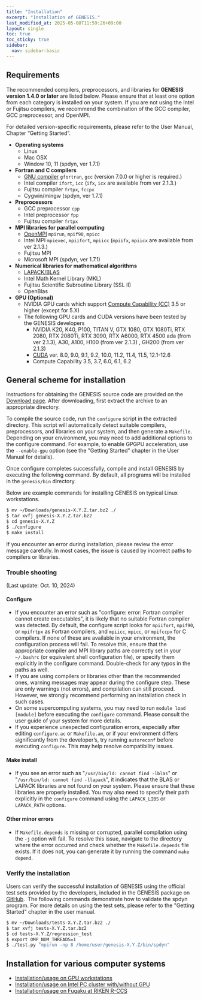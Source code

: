 ```yaml
---
title: "Installation"
excerpt: "Installation of GENESIS."
last_modified_at: 2025-05-08T11:59:26+09:00
layout: single
toc: true
toc_sticky: true
sidebar:
  nav: sidebar-basic
---
```


## Requirements

The recommended compilers, preprocessors, and libraries for **GENESIS version
1.4.0 or later** are listed below. Please ensure that at least one option from
each category is installed on your system. If you are not using the Intel or
Fujitsu compilers, we recommend the combination of the GCC compiler, GCC
preprocessor, and OpenMPI.

For detailed version-specific requirements, please refer to the User Manual,
Chapter “Getting Started”.

-   **Operating systems**
    -   Linux
    -   Mac OSX
    -   Window 10, 11 (spdyn, ver 1.7.1)
-   **Fortran and C compilers**
    -   [GNU compiler](https://gcc.gnu.org/) `gfortran`, `gcc` (version 7.0.0 or
        higher is required.)
    -   Intel compiler `ifort`, `icc` (`ifx`, `icx` are available from
        ver 2.1.3.)
    -   Fujitsu compiler `frtpx`, `fccpx`
    -   Cygwin/mingw (spdyn, ver 1.7.1)
-   **Preprocessors**
    -   GCC preprocessor `cpp`
    -   Intel preprocessor `fpp`
    -   Fujitsu compiler `frtpx`
-   **MPI libraries for parallel computing**
    -   [OpenMPI](https://www.open-mpi.org/) `mpirun`, `mpif90`, `mpicc`
    -   Intel MPI `mpiexec`, `mpiifort`, `mpiicc` (`mpiifx`, `mpiicx`
        are available from ver 2.1.3.)
    -   Fujitsu MPI
    -   Microsoft MPI (spdyn, ver 1.7.1)
-   **Numerical libraries for mathematical algorithms**
    -   [LAPACK/BLAS](http://www.netlib.org/lapack/)
    -   Intel Math Kernel Library (MKL)
    -   Fujitsu Scientific Subroutine Library (SSL II)
    -   OpenBlas
-   **GPU (Optional)**
    -   NVIDIA GPU cards which support [Compute Capability
        (CC)](https://developer.nvidia.com/cuda-gpus) 3.5 or higher (except for 5.X)
    -   The following GPU cards and CUDA versions have been tested by
        the GENESIS developers
        -   NVIDIA K20, K40, P100, TITAN V, GTX 1080, GTX 1080Ti, RTX
            2080, RTX 2080Ti, RTX 3090, RTX A6000, RTX 4500 ada (from
            ver 2.1.3), A30, A100, H100 (from ver 2.1.3) , GH200 (from
            ver 2.1.3)
        -   [CUDA](https://developer.nvidia.com/cuda-toolkit) ver. 8.0, 9.0, 9.1, 9.2, 10.0,
            11.2, 11.4, 11.5, 12.1-12.6
        -   Compute Capability 3.5, 3.7, 6.0, 6.1, 6.2

##  General scheme for installation

Instructions for obtaining the GENESIS source code are provided on the [Download page](/docs/download/).
After downloading, first extract the archive to an appropriate directory.

To compile the source code, run the `configure` script in the extracted directory. 
This script will automatically detect suitable compilers, preprocessors, and libraries on your system, and then generate a `Makefile`. 
Depending on your environment, you may need to add additional options to the configure command. 
For example, to enable GPGPU acceleration, use the `--enable-gpu` option (see the "Getting Started" chapter in the User Manual for details).

Once configure completes successfully, compile and install GENESIS by executing the following command. 
By default, all programs will be installed in the `genesis/bin` directory.

Below are example commands for installing GENESIS on typical Linux workstations.

```bash
$ mv ~/Downloads/genesis-X.Y.Z.tar.bz2 ./
$ tar xvfj genesis-X.Y.Z.tar.bz2
$ cd genesis-X.Y.Z
$ ./configure
$ make install
```

If you encounter an error during installation, please review the error message
carefully. In most cases, the issue is caused by incorrect paths to compilers or
libraries.


### Trouble shooting 

(Last update: Oct. 10, 2024)

#### Configure

- If you encounter an error such as "configure: error: Fortran compiler cannot create executables", it is likely that no suitable Fortran compiler was detected. By default, the configure script looks for `mpiifort`, `mpif90`, or `mpifrtpx` as Fortran compilers, and `mpiicc`, `mpicc`, or `mpifccpx` for C compilers. If none of these are available in your environment, the configuration process will fail. To resolve this, ensure that the appropriate compiler and MPI library paths are correctly set in your `~/.bashrc` (or equivalent shell configuration file), or specify them explicitly in the configure command. Double-check for any typos in the paths as well.
- If you are using compilers or libraries other than the recommended ones, warning messages may appear during the configure step. These are only warnings (not errors), and compilation can still proceed. However, we strongly recommend performing an installation check in such cases.
- On some supercomputing systems, you may need to run `module load [module]` before executing the `configure` command. Please consult the user guide of your system for more details.
- If you experience unexpected configuration errors, especially after editing `configure.ac` or `Makefile.am`, or if your environment differs significantly from the developer’s, try running `autoreconf` before executing `configure`. This may help resolve compatibility issues.


#### Make install

- If you see an error such as "`/usr/bin/ld: cannot find -lblas`" or "`/usr/bin/ld: cannot find -llapack`", it indicates that the BLAS or LAPACK libraries are not found on your system. Please ensure that these libraries are properly installed. You may also need to specify their path explicitly in the `configure` command using the `LAPACK_LIBS` or `LAPACK_PATH` options.

#### Other minor errors

- If `Makefile.depends` is missing or corrupted, parallel compilation using the `-j` option will fail.  To resolve this issue, navigate to the directory where the error occurred and check whether the `Makefile.depends` file exists. If it does not, you can generate it by running the command `make depend`.


###  Verify the installation


Users can verify the successful installation of GENESIS using the official test sets provided by the developers, included in the GENESIS package on [GitHub](https://github.com/genesis-release-r-ccs/genesis/tree/main/tests).  
The following commands demonstrate how to validate the spdyn program. For more details on using the test sets, please refer to the "Getting Started" chapter in the user manual.

```bash
$ mv ~/Downloads/tests-X.Y.Z.tar.bz2 ./
$ tar xvfj tests-X.Y.Z.tar.bz2
$ cd tests-X.Y.Z/regression_test
$ export OMP_NUM_THREADS=1
$ ./test.py "mpirun -np 8 /home/user/genesis-X.Y.Z/bin/spdyn"
```

##  Installation for various computer systems

-   [Installation/usage on GPU workstations](/docs/usage_on_gpu_workstations/)
-   [Installation/usage on Intel PC cluster with/without GPU](/docs/usage_on_gpu_workstations/)
-   [Installation/usage on Fugaku at RIKEN R-CCS](/tutorials/genesis_tutorial_appendix_3_2022/)

<!--
## Old systems

-   [Installation/usage on HOKUSAI GreatWave (FX100) and BigWaterfall at RIKEN ACCC](/docs/usage_on_hokusai/)
-   [Installation/usage on K-computer at RIKEN R-CCS](/docs/usage_on_k_computer/)
-   [Installation/usage on TSUBAME2.5 at Tokyo Institute of Technology](/docs/usage_on_tsubame/)
-->
